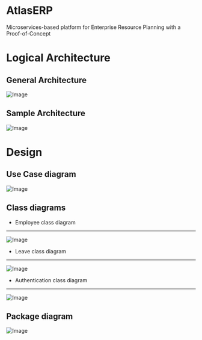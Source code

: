 # AtlasERP
Microservices-based platform for Enterprise Resource Planning with a Proof-of-Concept
# Logical Architecture
## General Architecture
![Image](https://i.imgur.com/lphI0ex.png)
## Sample Architecture
![Image](https://i.imgur.com/biK1yyE.png)
# Design
## Use Case diagram
![Image](https://i.imgur.com/uyiU583.png)  
## Class diagrams
* Employee class diagram
---
![Image](https://i.imgur.com/Lc9unqE.png)
* Leave class diagram
---
![Image](https://i.imgur.com/hIcWPrh.png)
* Authentication class diagram
---
![Image](https://i.imgur.com/8ufv7ob.png)
## Package diagram
![Image](https://i.imgur.com/oewTRZP.png)
